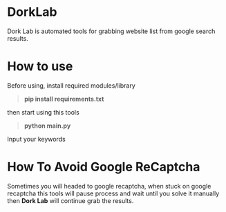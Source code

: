 # DorkLab
 Dork Lab is automated tools for grabbing website list from google search results.

# How to use
Before using, install required modules/library

> **pip install requirements.txt**

then start using this tools 

> **python main.py**

Input your keywords


# How To Avoid Google ReCaptcha
Sometimes you will headed to google recaptcha, when stuck on google recaptcha this tools will pause process and wait until you solve it manually then **Dork Lab** will continue grab the results.